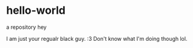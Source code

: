 # hello-world
a repository
hey

I am just your regualr black guy. :3
Don't know what I'm doing though lol.
